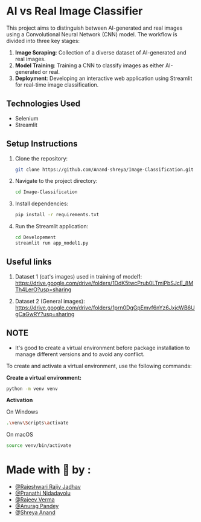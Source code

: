 # AI vs Real Image Classifier

This project aims to distinguish between AI-generated and real images using a Convolutional Neural Network (CNN) model. The workflow is divided into three key stages:

1. **Image Scraping**: Collection of a diverse dataset of AI-generated and real images.
2. **Model Training**: Training a CNN to classify images as either AI-generated or real.
3. **Deployment**: Developing an interactive web application using Streamlit for real-time image classification.


## Technologies Used
- Selenium
- Streamlit


## Setup Instructions

1. Clone the repository:
   ```bash
   git clone https://github.com/Anand-shreya/Image-Classification.git
   ```
2. Navigate to the project directory:
    ```bash
    cd Image-Classification
    ```
3. Install dependencies:
    ```bash
    pip install -r requirements.txt
    ```
4. Run the Streamlit application:
    ```bash
    cd Developement
    streamlit run app_model1.py
    ```
## Useful links
1. Dataset 1 (cat's images) used in training of model1: https://drive.google.com/drive/folders/1DdK5twcPrub0LTmiPbSJcE_8MTh4LerO?usp=sharing

2. Dataset 2 (General images): https://drive.google.com/drive/folders/1prn0DgGpEmvf6nYz6JxjcWB6UgCaGwRY?usp=sharing


## NOTE
* It's good to create a virtual environment before package installation to manage different versions and to avoid any conflict.

To create and activate a virtual environment, use the following commands:

**Create a virtual environment:**
```bash
python -m venv venv
```
**Activation**

On Windows 
```bash
.\venv\Scripts\activate
```
On macOS
```bash
source venv/bin/activate
```
# Made with 💙 by :
* [@Rajeshwari Rajiv Jadhav](https://github.com/Rajeshwari-Jadhav)
* [@Pranathi Nidadavolu](https://github.com/Pranathi2611)
* [@Rajeev Verma](https://github.com/v-rajeev)
* [@Anurag Pandey](https://github.com/anuragpandey991)
* [@Shreya Anand](https://github.com/Anand-shreya)
